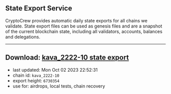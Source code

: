 ## State Export Service
CryptoCrew provides automatic daily state exports for all chains we validate. State export files can be used as genesis files and are a snapshot of the current blockchain state, including all validators, accounts, balances and delegations.

---
**Download: [kava_2222-10 state export](https://dl.ccvalidators.com/SERVICE/kava/kava_2222-10_export_6730354.json)**
---

- last updated: Mon Oct 02 2023 22:52:31
- chain id: `kava_2222-10`
- export height: `6730354`
- use for: airdrops, local tests, chain recovery
